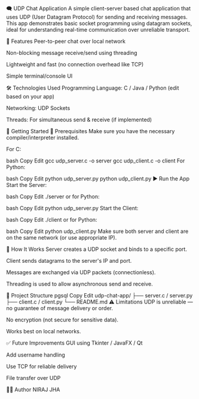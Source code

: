 🗨️ UDP Chat Application
A simple client-server based chat application that uses UDP (User Datagram Protocol) for sending and receiving messages. This app demonstrates basic socket programming using datagram sockets, ideal for understanding real-time communication over unreliable transport.

📌 Features
Peer-to-peer chat over local network

Non-blocking message receive/send using threading

Lightweight and fast (no connection overhead like TCP)

Simple terminal/console UI

🛠️ Technologies Used
Programming Language: C / Java / Python (edit based on your app)

Networking: UDP Sockets

Threads: For simultaneous send & receive (if implemented)

🚀 Getting Started
🔧 Prerequisites
Make sure you have the necessary compiler/interpreter installed.

For C:

bash
Copy
Edit
gcc udp_server.c -o server
gcc udp_client.c -o client
For Python:

bash
Copy
Edit
python udp_server.py
python udp_client.py
▶️ Run the App
Start the Server:

bash
Copy
Edit
./server
or for Python:

bash
Copy
Edit
python udp_server.py
Start the Client:

bash
Copy
Edit
./client
or for Python:

bash
Copy
Edit
python udp_client.py
Make sure both server and client are on the same network (or use appropriate IP).

🧠 How It Works
Server creates a UDP socket and binds to a specific port.

Client sends datagrams to the server's IP and port.

Messages are exchanged via UDP packets (connectionless).

Threading is used to allow asynchronous send and receive.

📂 Project Structure
pgsql
Copy
Edit
udp-chat-app/
├── server.c / server.py
├── client.c / client.py
└── README.md
⚠️ Limitations
UDP is unreliable — no guarantee of message delivery or order.

No encryption (not secure for sensitive data).

Works best on local networks.

✅ Future Improvements
GUI using Tkinter / JavaFX / Qt

Add username handling

Use TCP for reliable delivery

File transfer over UDP

👨‍💻 Author 
NIRAJ JHA
